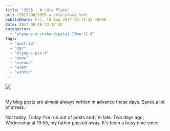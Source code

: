 ```yaml
---
title: "3955 - A Cold Place"
url: /2017/08/3955-a-cold-place.html
publishDate: Fri, 18 Aug 2017 20:17:42 +0000
date: 2017-08-18 22:17:42
categories: 
  - "olympus-m-zuiko-digital-17mm-f1-8"
tags: 
  - "austria"
  - "car"
  - "olympus-pen-f"
  - "snow"
  - "vienna"
  - "wien"
  - "winter"
---
```

<div class="container">
<div class="center"><a target="_blank" href="https://d25zfm9zpd7gm5.cloudfront.net/1200x1200/2016/20161220_084538_lr.jpg"><img class="webfeedsFeaturedVisual" src="https://d25zfm9zpd7gm5.cloudfront.net/0600x0600/2016/20161220_084538_lr.jpg" /></a></div>
</div>
<br />

My blog posts are almost always written in advance these days. Saves a lot of stress.

Not today. Today I've run out of posts and I'm late. Two days ago, Wednesday at 19:55, my father passed away. It's been a busy time since.

